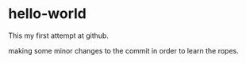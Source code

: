 # hello-world
This my first attempt at github.

making some minor changes to the commit in order to learn the ropes.
